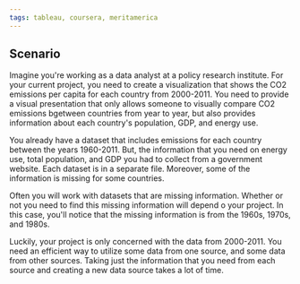 ```yaml
---
tags: tableau, coursera, meritamerica
---
```


## Scenario
Imagine you're working as a data analyst at a policy research institute. For your current project, you need to create a visualization that shows the CO2 emissions per capita for each country from 2000-2011. You need to provide a visual presentation that only allows someone to visually compare CO2 emissions bgetween countries from year to year, but also provides information about each country's population, GDP, and energy use.

You already have a dataset that includes emissions for each country between the years 1960-2011. But, the information that you need on energy use, total population, and GDP you had to collect from a government website. Each dataset is in a separate file. Moreover, some of the information is missing for some countries.

Often you will work with datasets that are missing information. Whether or not you need to find this missing information will depend o your project. In this case, you'll notice that the missing information is from the 1960s, 1970s, and 1980s.

Luckily, your project is only concerned with the data from 2000-2011. You need an efficient way to utilize some data from one source, and some data from other sources. Taking just the information that you need from each source and creating a new data source takes a lot of time.